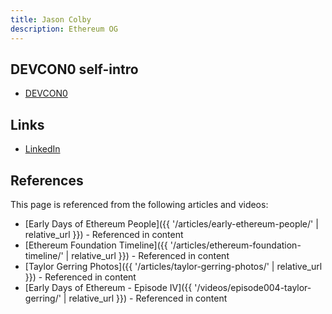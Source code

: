 ```yaml
---
title: Jason Colby
description: Ethereum OG
---
```


## DEVCON0 self-intro

- [DEVCON0](https://youtu.be/_BvvUlKDqp0?t=33m26s)

## Links

- [LinkedIn](https://www.linkedin.com/in/jasoncolbyethereum/)

## References

This page is referenced from the following articles and videos:

- [Early Days of Ethereum People]({{ '/articles/early-ethereum-people/' | relative_url }}) - Referenced in content
- [Ethereum Foundation Timeline]({{ '/articles/ethereum-foundation-timeline/' | relative_url }}) - Referenced in content
- [Taylor Gerring Photos]({{ '/articles/taylor-gerring-photos/' | relative_url }}) - Referenced in content
- [Early Days of Ethereum - Episode IV]({{ '/videos/episode004-taylor-gerring/' | relative_url }}) - Referenced in content